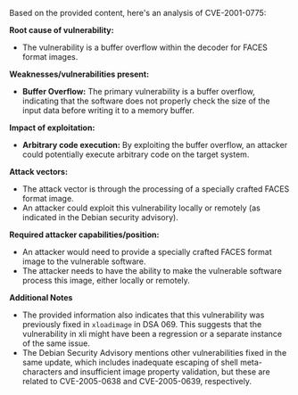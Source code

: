 Based on the provided content, here's an analysis of CVE-2001-0775:

**Root cause of vulnerability:**

*   The vulnerability is a buffer overflow within the decoder for FACES format images.

**Weaknesses/vulnerabilities present:**

*   **Buffer Overflow:** The primary vulnerability is a buffer overflow, indicating that the software does not properly check the size of the input data before writing it to a memory buffer.

**Impact of exploitation:**

*   **Arbitrary code execution:** By exploiting the buffer overflow, an attacker could potentially execute arbitrary code on the target system.

**Attack vectors:**

*   The attack vector is through the processing of a specially crafted FACES format image.
*   An attacker could exploit this vulnerability locally or remotely (as indicated in the Debian security advisory).

**Required attacker capabilities/position:**

*   An attacker would need to provide a specially crafted FACES format image to the vulnerable software.
*   The attacker needs to have the ability to make the vulnerable software process this image, either locally or remotely.

**Additional Notes**
*   The provided information also indicates that this vulnerability was previously fixed in `xloadimage` in DSA 069. This suggests that the vulnerability in xli might have been a regression or a separate instance of the same issue.
*   The Debian Security Advisory mentions other vulnerabilities fixed in the same update, which includes inadequate escaping of shell meta-characters and insufficient image property validation, but these are related to CVE-2005-0638 and CVE-2005-0639, respectively.